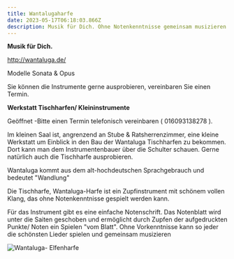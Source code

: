 ```yaml
---
title: Wantalugaharfe
date: 2023-05-17T06:18:03.866Z
description: Musik für Dich. Ohne Notenkenntnisse gemeinsam musizieren.
---
```

**Musik für Dich.**

<http://wantaluga.de/>

M﻿odelle Sonata & Opus 

Sie können die Instrumente gerne ausprobieren, vereinbaren Sie einen Termin.

**Werkstatt Tischharfen/ Kleininstrumente** 

Geöffnet -Bitte einen Termin telefonisch vereinbaren ( 016093138278 ).

Im kleinen Saal ist, angrenzend an Stube & Ratsherrenzimmer, eine kleine Werkstatt um Einblick in den Bau der Wantaluga Tischharfen zu bekommen. Dort kann man dem Instrumentenbauer über die Schulter schauen. Gerne natürlich auch die Tischharfe ausprobieren.

Wantaluga kommt aus dem alt-hochdeutschen Sprachgebrauch und bedeutet "Wandlung"

Die Tischharfe, Wantaluga-Harfe ist ein Zupfinstrument mit schönem vollen Klang, das ohne Notenkenntnisse gespielt werden kann.

Für das Instrument gibt es eine einfache Notenschrift. Das Notenblatt wird unter die Saiten geschoben und ermöglicht durch Zupfen der aufgedruckten Punkte/ Noten ein Spielen "vom Blatt". Ohne Vorkenntnisse kann so jeder die schönsten Lieder spielen und gemeinsam musizieren

![Wantaluga- Elfenharfe](/assets/img_0459.jpg "Wantaluga-Elfenharfe ")